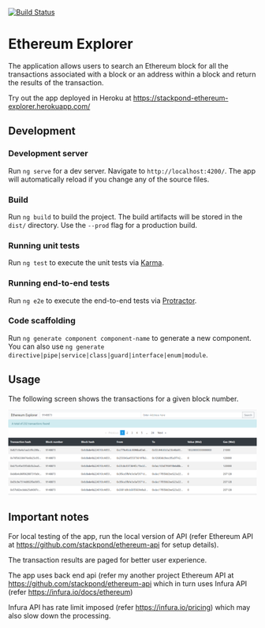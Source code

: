 [![Build Status](https://travis-ci.com/stackpond/ethereum-explorer.svg?token=ZiEpqMrtCtoYozqmY1kh&branch=main)](https://travis-ci.com/stackpond/ethereum-explorer)

# Ethereum Explorer

The application allows users to search an Ethereum block for all the transactions associated with a block or an address within a block and return the results of the transaction.

Try out the app deployed in Heroku at https://stackpond-ethereum-explorer.herokuapp.com/

## Development

### Development server

Run `ng serve` for a dev server. Navigate to `http://localhost:4200/`. The app will automatically reload if you change any of the source files.

### Build

Run `ng build` to build the project. The build artifacts will be stored in the `dist/` directory. Use the `--prod` flag for a production build.

### Running unit tests

Run `ng test` to execute the unit tests via [Karma](https://karma-runner.github.io).

### Running end-to-end tests

Run `ng e2e` to execute the end-to-end tests via [Protractor](http://www.protractortest.org/).

### Code scaffolding

Run `ng generate component component-name` to generate a new component. You can also use `ng generate directive|pipe|service|class|guard|interface|enum|module`.

## Usage

The following screen shows the transactions for a given block number.

![Explorer in action](screenshots/transactions.png)

## Important notes

For local testing of the app, run the local version of API (refer Ethereum API at https://github.com/stackpond/ethereum-api for setup details).

The transaction results are paged for better user experience.

The app uses back end api (refer my another project Ethereum API at https://github.com/stackpond/ethereum-api which in turn uses Infura API (refer https://infura.io/docs/ethereum)

Infura API has rate limit imposed (refer https://infura.io/pricing) which may also slow down the processing.
